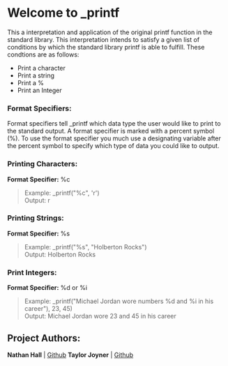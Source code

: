# Welcome to _printf

This a interpretation and application of the original printf function in the standard library. This interpretation intends to satisfy a given list of conditions by which the standard library printf is able to fulfill. These condtions are as follows:

 - Print a character
 - Print a string
 - Print a %
 - Print an Integer
### Format Specifiers:
Format specifiers tell _printf which data type the user would like to print to the standard output. A format specifier is marked with a percent symbol (%). To use the format specifier you much use a designating variable after the percent symbol to specify which type of data you could like to output.
### Printing Characters:
__Format Specifier:__ %c
>Example: _printf("%c", 'r')\
>Output: r
### Printing Strings:
__Format Specifier:__ %s
>Example: _printf("%s", "Holberton Rocks")\
>Output: Holberton Rocks
### Print Integers:
__Format Specifier:__ %d or %i
>Example: _printf("Michael Jordan wore numbers %d and %i in his career"), 23, 45)\
>Output: Michael Jordan wore 23 and 45 in his career


## Project Authors:
**Nathan Hall** | [Github](https://github.com/NathanHall762)
**Taylor Joyner** | [Github](https://github.com/TJonCanon)
